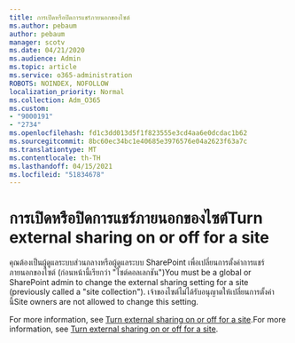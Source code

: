 ```yaml
---
title: การเปิดหรือปิดการแชร์ภายนอกของไซต์
ms.author: pebaum
author: pebaum
manager: scotv
ms.date: 04/21/2020
ms.audience: Admin
ms.topic: article
ms.service: o365-administration
ROBOTS: NOINDEX, NOFOLLOW
localization_priority: Normal
ms.collection: Adm_O365
ms.custom:
- "9000191"
- "2734"
ms.openlocfilehash: fd1c3dd013d5f1f823555e3cd4aa6e0dcdac1b62
ms.sourcegitcommit: 8bc60ec34bc1e40685e3976576e04a2623f63a7c
ms.translationtype: MT
ms.contentlocale: th-TH
ms.lasthandoff: 04/15/2021
ms.locfileid: "51834678"
---
```

# <a name="turn-external-sharing-on-or-off-for-a-site"></a><span data-ttu-id="17fef-102">การเปิดหรือปิดการแชร์ภายนอกของไซต์</span><span class="sxs-lookup"><span data-stu-id="17fef-102">Turn external sharing on or off for a site</span></span>

<span data-ttu-id="17fef-103">คุณต้องเป็นผู้ดูแลระบบส่วนกลางหรือผู้ดูแลระบบ SharePoint เพื่อเปลี่ยนการตั้งค่าการแชร์ภายนอกของไซต์ (ก่อนหน้านี้เรียกว่า "ไซต์คอลเลกชัน")</span><span class="sxs-lookup"><span data-stu-id="17fef-103">You must be a global or SharePoint admin to change the external sharing setting for a site (previously called a "site collection").</span></span> <span data-ttu-id="17fef-104">เจ้าของไซต์ไม่ได้รับอนุญาตให้เปลี่ยนการตั้งค่านี้</span><span class="sxs-lookup"><span data-stu-id="17fef-104">Site owners are not allowed to change this setting.</span></span> 

<span data-ttu-id="17fef-105">For more information, see [Turn external sharing on or off for a site](https://docs.microsoft.com/sharepoint/change-external-sharing-site).</span><span class="sxs-lookup"><span data-stu-id="17fef-105">For more information, see [Turn external sharing on or off for a site](https://docs.microsoft.com/sharepoint/change-external-sharing-site).</span></span>
